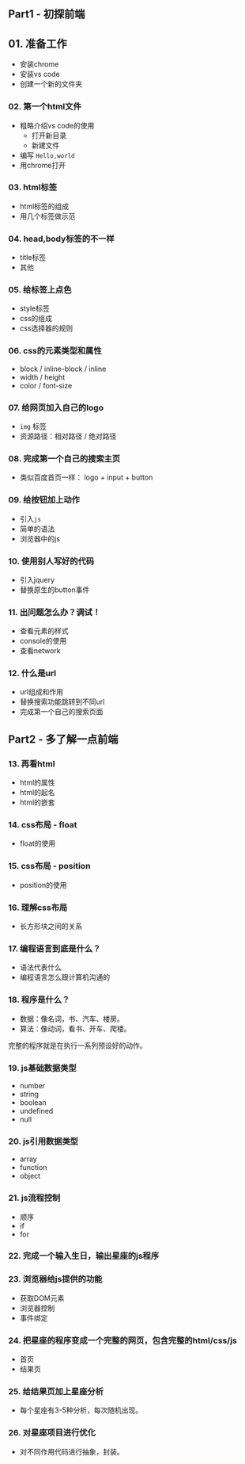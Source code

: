 
## Part1 - 初探前端

## 01. 准备工作
* 安装chrome
* 安装vs code
* 创建一个新的文件夹

### 02. 第一个html文件
* 粗略介绍vs code的使用
  * 打开新目录
  * 新建文件
* 编写 `Hello,world` 
* 用chrome打开

### 03. html标签
* html标签的组成
* 用几个标签做示范

### 04. head,body标签的不一样
* title标签
* 其他

### 05. 给标签上点色
* style标签
* css的组成
* css选择器的规则

### 06. css的元素类型和属性
* block / inline-block / inline
* width / height
* color / font-size

### 07. 给网页加入自己的logo
* `img` 标签
* 资源路径：相对路径 / 绝对路径

### 08. 完成第一个自己的搜索主页
* 类似百度首页一样： logo + input + button

### 09. 给按钮加上动作
* 引入`js`
* 简单的语法
* 浏览器中的js
  

### 10. 使用别人写好的代码
* 引入jquery
* 替换原生的button事件

### 11. 出问题怎么办？调试！
* 查看元素的样式
* console的使用
* 查看network

### 12. 什么是url
* url组成和作用
* 替换搜索功能跳转到不同url
* 完成第一个自己的搜索页面

## Part2 - 多了解一点前端

### 13. 再看html
* html的属性
* html的起名
* html的嵌套


### 14. css布局 - float
* float的使用


### 15. css布局 - position
* position的使用

### 16. 理解css布局
* 长方形块之间的关系

### 17. 编程语言到底是什么？
* 语法代表什么
* 编程语言怎么跟计算机沟通的

### 18. 程序是什么？
* 数据：像名词，书、汽车、楼房。
* 算法：像动词，看书、开车、爬楼。

完整的程序就是在执行一系列预设好的动作。

### 19. js基础数据类型
* number
* string
* boolean
* undefined
* null

### 20. js引用数据类型
* array
* function
* object

### 21. js流程控制
* 顺序
* if
* for

### 22. 完成一个输入生日，输出星座的js程序


### 23. 浏览器给js提供的功能
* 获取DOM元素
* 浏览器控制
* 事件绑定

### 24. 把星座的程序变成一个完整的网页，包含完整的html/css/js
* 首页
* 结果页

### 25. 给结果页加上星座分析
* 每个星座有3-5种分析，每次随机出现。

### 26. 对星座项目进行优化
* 对不同作用代码进行抽象，封装。

